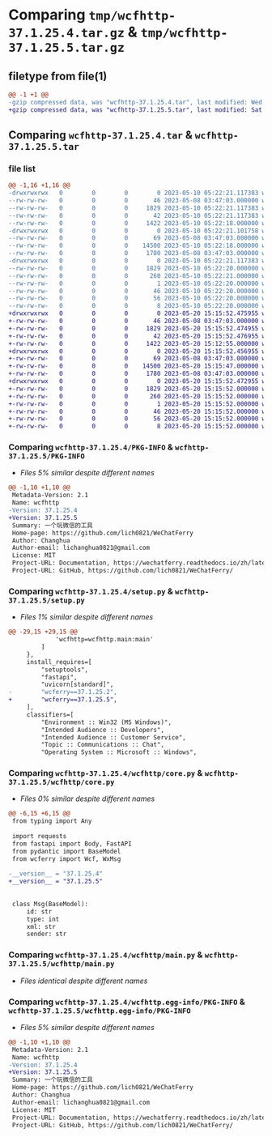 # Comparing `tmp/wcfhttp-37.1.25.4.tar.gz` & `tmp/wcfhttp-37.1.25.5.tar.gz`

## filetype from file(1)

```diff
@@ -1 +1 @@
-gzip compressed data, was "wcfhttp-37.1.25.4.tar", last modified: Wed May 10 05:22:21 2023, max compression
+gzip compressed data, was "wcfhttp-37.1.25.5.tar", last modified: Sat May 20 15:15:52 2023, max compression
```

## Comparing `wcfhttp-37.1.25.4.tar` & `wcfhttp-37.1.25.5.tar`

### file list

```diff
@@ -1,16 +1,16 @@
-drwxrwxrwx   0        0        0        0 2023-05-10 05:22:21.117383 wcfhttp-37.1.25.4/
--rw-rw-rw-   0        0        0       46 2023-05-08 03:47:03.000000 wcfhttp-37.1.25.4/MANIFEST.in
--rw-rw-rw-   0        0        0     1829 2023-05-10 05:22:21.117383 wcfhttp-37.1.25.4/PKG-INFO
--rw-rw-rw-   0        0        0       42 2023-05-10 05:22:21.117383 wcfhttp-37.1.25.4/setup.cfg
--rw-rw-rw-   0        0        0     1422 2023-05-10 05:22:18.000000 wcfhttp-37.1.25.4/setup.py
-drwxrwxrwx   0        0        0        0 2023-05-10 05:22:21.101758 wcfhttp-37.1.25.4/wcfhttp/
--rw-rw-rw-   0        0        0       69 2023-05-08 03:47:03.000000 wcfhttp-37.1.25.4/wcfhttp/__init__.py
--rw-rw-rw-   0        0        0    14500 2023-05-10 05:22:18.000000 wcfhttp-37.1.25.4/wcfhttp/core.py
--rw-rw-rw-   0        0        0     1780 2023-05-08 03:47:03.000000 wcfhttp-37.1.25.4/wcfhttp/main.py
-drwxrwxrwx   0        0        0        0 2023-05-10 05:22:21.117383 wcfhttp-37.1.25.4/wcfhttp.egg-info/
--rw-rw-rw-   0        0        0     1829 2023-05-10 05:22:20.000000 wcfhttp-37.1.25.4/wcfhttp.egg-info/PKG-INFO
--rw-rw-rw-   0        0        0      260 2023-05-10 05:22:21.000000 wcfhttp-37.1.25.4/wcfhttp.egg-info/SOURCES.txt
--rw-rw-rw-   0        0        0        1 2023-05-10 05:22:20.000000 wcfhttp-37.1.25.4/wcfhttp.egg-info/dependency_links.txt
--rw-rw-rw-   0        0        0       46 2023-05-10 05:22:20.000000 wcfhttp-37.1.25.4/wcfhttp.egg-info/entry_points.txt
--rw-rw-rw-   0        0        0       56 2023-05-10 05:22:20.000000 wcfhttp-37.1.25.4/wcfhttp.egg-info/requires.txt
--rw-rw-rw-   0        0        0        8 2023-05-10 05:22:20.000000 wcfhttp-37.1.25.4/wcfhttp.egg-info/top_level.txt
+drwxrwxrwx   0        0        0        0 2023-05-20 15:15:52.475955 wcfhttp-37.1.25.5/
+-rw-rw-rw-   0        0        0       46 2023-05-08 03:47:03.000000 wcfhttp-37.1.25.5/MANIFEST.in
+-rw-rw-rw-   0        0        0     1829 2023-05-20 15:15:52.474955 wcfhttp-37.1.25.5/PKG-INFO
+-rw-rw-rw-   0        0        0       42 2023-05-20 15:15:52.476955 wcfhttp-37.1.25.5/setup.cfg
+-rw-rw-rw-   0        0        0     1422 2023-05-20 15:12:55.000000 wcfhttp-37.1.25.5/setup.py
+drwxrwxrwx   0        0        0        0 2023-05-20 15:15:52.456955 wcfhttp-37.1.25.5/wcfhttp/
+-rw-rw-rw-   0        0        0       69 2023-05-08 03:47:03.000000 wcfhttp-37.1.25.5/wcfhttp/__init__.py
+-rw-rw-rw-   0        0        0    14500 2023-05-20 15:15:47.000000 wcfhttp-37.1.25.5/wcfhttp/core.py
+-rw-rw-rw-   0        0        0     1780 2023-05-08 03:47:03.000000 wcfhttp-37.1.25.5/wcfhttp/main.py
+drwxrwxrwx   0        0        0        0 2023-05-20 15:15:52.472955 wcfhttp-37.1.25.5/wcfhttp.egg-info/
+-rw-rw-rw-   0        0        0     1829 2023-05-20 15:15:52.000000 wcfhttp-37.1.25.5/wcfhttp.egg-info/PKG-INFO
+-rw-rw-rw-   0        0        0      260 2023-05-20 15:15:52.000000 wcfhttp-37.1.25.5/wcfhttp.egg-info/SOURCES.txt
+-rw-rw-rw-   0        0        0        1 2023-05-20 15:15:52.000000 wcfhttp-37.1.25.5/wcfhttp.egg-info/dependency_links.txt
+-rw-rw-rw-   0        0        0       46 2023-05-20 15:15:52.000000 wcfhttp-37.1.25.5/wcfhttp.egg-info/entry_points.txt
+-rw-rw-rw-   0        0        0       56 2023-05-20 15:15:52.000000 wcfhttp-37.1.25.5/wcfhttp.egg-info/requires.txt
+-rw-rw-rw-   0        0        0        8 2023-05-20 15:15:52.000000 wcfhttp-37.1.25.5/wcfhttp.egg-info/top_level.txt
```

### Comparing `wcfhttp-37.1.25.4/PKG-INFO` & `wcfhttp-37.1.25.5/PKG-INFO`

 * *Files 5% similar despite different names*

```diff
@@ -1,10 +1,10 @@
 Metadata-Version: 2.1
 Name: wcfhttp
-Version: 37.1.25.4
+Version: 37.1.25.5
 Summary: 一个玩微信的工具
 Home-page: https://github.com/lich0821/WeChatFerry
 Author: Changhua
 Author-email: lichanghua0821@gmail.com
 License: MIT
 Project-URL: Documentation, https://wechatferry.readthedocs.io/zh/latest/index.html
 Project-URL: GitHub, https://github.com/lich0821/WeChatFerry/
```

### Comparing `wcfhttp-37.1.25.4/setup.py` & `wcfhttp-37.1.25.5/setup.py`

 * *Files 1% similar despite different names*

```diff
@@ -29,15 +29,15 @@
             'wcfhttp=wcfhttp.main:main'
         ]
     },
     install_requires=[
         "setuptools",
         "fastapi",
         "uvicorn[standard]",
-        "wcferry==37.1.25.2",
+        "wcferry==37.1.25.5",
     ],
     classifiers=[
         "Environment :: Win32 (MS Windows)",
         "Intended Audience :: Developers",
         "Intended Audience :: Customer Service",
         "Topic :: Communications :: Chat",
         "Operating System :: Microsoft :: Windows",
```

### Comparing `wcfhttp-37.1.25.4/wcfhttp/core.py` & `wcfhttp-37.1.25.5/wcfhttp/core.py`

 * *Files 0% similar despite different names*

```diff
@@ -6,15 +6,15 @@
 from typing import Any
 
 import requests
 from fastapi import Body, FastAPI
 from pydantic import BaseModel
 from wcferry import Wcf, WxMsg
 
-__version__ = "37.1.25.4"
+__version__ = "37.1.25.5"
 
 
 class Msg(BaseModel):
     id: str
     type: int
     xml: str
     sender: str
```

### Comparing `wcfhttp-37.1.25.4/wcfhttp/main.py` & `wcfhttp-37.1.25.5/wcfhttp/main.py`

 * *Files identical despite different names*

### Comparing `wcfhttp-37.1.25.4/wcfhttp.egg-info/PKG-INFO` & `wcfhttp-37.1.25.5/wcfhttp.egg-info/PKG-INFO`

 * *Files 5% similar despite different names*

```diff
@@ -1,10 +1,10 @@
 Metadata-Version: 2.1
 Name: wcfhttp
-Version: 37.1.25.4
+Version: 37.1.25.5
 Summary: 一个玩微信的工具
 Home-page: https://github.com/lich0821/WeChatFerry
 Author: Changhua
 Author-email: lichanghua0821@gmail.com
 License: MIT
 Project-URL: Documentation, https://wechatferry.readthedocs.io/zh/latest/index.html
 Project-URL: GitHub, https://github.com/lich0821/WeChatFerry/
```

